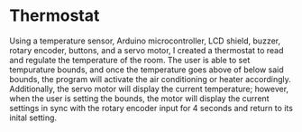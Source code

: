 # Thermostat
Using a temperature sensor, Arduino microcontroller, LCD shield, buzzer, rotary encoder, buttons, and a servo motor, I created a thermostat to read and regulate the temperature of the room. The user is able to set tempurature bounds, and once the temperature goes above of below said bounds, the program will activate the air conditioning or heater accordingly. Additionally, the servo motor will display the current temperature; however, when the user is setting the bounds, the motor will display the current settings in sync with the rotary encoder input for 4 seconds and return to its inital setting.
